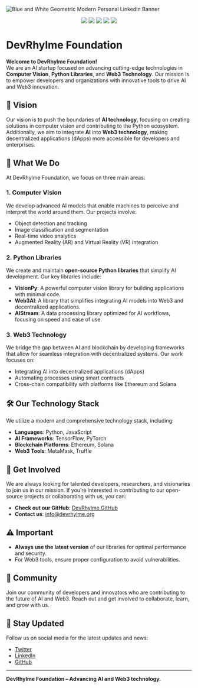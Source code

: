 ![Blue and White Geometric Modern Personal LinkedIn Banner](https://github.com/user-attachments/assets/a4828178-7fc4-4b0d-8b56-83e52eb408c4)

<p align="center"> 
  <a href="https://mail.google.com/mail/u/0/?tab=rm&ogbl#inbox?compose=CllgCJTNqGCwxWWsdRcdPfdsTsQdLlSLrjkkbxGKmBjfKBjWtSBRtlSztGlCNktJncZxhStxCJB"><img src="https://img.shields.io/badge/Gmail-D14836?style=for-the-badge&logo=gmail&logoColor=white" /></a>
  <a href="#"><img src="https://img.shields.io/badge/LinkedIn-0077B5?style=for-the-badge&logo=linkedin&logoColor=white" /></a>
  <a href="#"><img src="https://img.shields.io/badge/Instagram-E4405F?style=for-the-badge&logo=instagram&logoColor=white" /></a>
  <a href="#"><img src="https://img.shields.io/badge/Discord-5865F2?style=for-the-badge&logo=discord&logoColor=white" /></a>
  <a href="#"><img src="https://img.shields.io/badge/X-000000?style=for-the-badge&logo=x&logoColor=white" /></a>
</p>

# DevRhylme Foundation

**Welcome to DevRhylme Foundation!**  
We are an AI startup focused on advancing cutting-edge technologies in **Computer Vision**, **Python Libraries**, and **Web3 Technology**. Our mission is to empower developers and organizations with innovative tools to drive AI and Web3 innovation.

## 🌟 Vision
Our vision is to push the boundaries of **AI technology**, focusing on creating solutions in computer vision and contributing to the Python ecosystem. Additionally, we aim to integrate **AI** into **Web3 technology**, making decentralized applications (dApps) more accessible for developers and enterprises.

## 💼 What We Do
At DevRhylme Foundation, we focus on three main areas:

### 1. Computer Vision
We develop advanced AI models that enable machines to perceive and interpret the world around them. Our projects involve:
- Object detection and tracking
- Image classification and segmentation
- Real-time video analytics
- Augmented Reality (AR) and Virtual Reality (VR) integration

### 2. Python Libraries
We create and maintain **open-source Python libraries** that simplify AI development. Our key libraries include:
- **VisionPy**: A powerful computer vision library for building applications with minimal code.
- **Web3AI**: A library that simplifies integrating AI models into Web3 and decentralized applications.
- **AIStream**: A data processing library optimized for AI workflows, focusing on speed and ease of use.

### 3. Web3 Technology
We bridge the gap between AI and blockchain by developing frameworks that allow for seamless integration with decentralized systems. Our work focuses on:
- Integrating AI into decentralized applications (dApps)
- Automating processes using smart contracts
- Cross-chain compatibility with platforms like Ethereum and Solana

## 🛠️ Our Technology Stack
We utilize a modern and comprehensive technology stack, including:
- **Languages**: Python, JavaScript
- **AI Frameworks**: TensorFlow, PyTorch
- **Blockchain Platforms**: Ethereum, Solana
- **Web3 Tools**: MetaMask, Truffle

## 🔗 Get Involved
We are always looking for talented developers, researchers, and visionaries to join us in our mission. If you’re interested in contributing to our open-source projects or collaborating with us, you can:

- **Check out our GitHub**: [DevRhylme GitHub](https://github.com/DevRhylme)
- **Contact us**: info@devrhylme.org

## ⚠️ Important
- **Always use the latest version** of our libraries for optimal performance and security.
- For Web3 tools, ensure proper configuration to avoid vulnerabilities.

## 💬 Community
Join our community of developers and innovators who are contributing to the future of AI and Web3. Reach out and get involved to collaborate, learn, and grow with us.

## 📢 Stay Updated
Follow us on social media for the latest updates and news:
- [Twitter](https://twitter.com/devrhylme)
- [LinkedIn](https://www.linkedin.com/company/devrhylme)
- [GitHub](https://github.com/DevRhylme)

---

**DevRhylme Foundation – Advancing AI and Web3 technology.**

